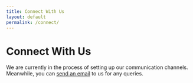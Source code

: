 ```yaml
---
title: Connect With Us
layout: default
permalink: /connect/
---
```

<h1 class="has-text-centered">Connect With Us</h1>
<p class="has-text-centered"> We are currently in the process of setting up our communication channels. <br />
Meanwhile, you can <a href="mailto:adeen@adeen.me">send an email</a> to us for any queries.</p>
